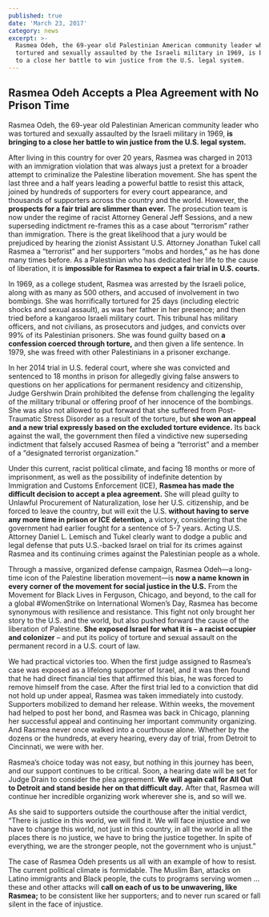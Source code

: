 ```yaml
---
published: true
date: 'March 23, 2017'
category: news
excerpt: >-
  Rasmea Odeh, the 69-year old Palestinian American community leader who was
  tortured and sexually assaulted by the Israeli military in 1969, is bringing
  to a close her battle to win justice from the U.S. legal system.
---
```

## Rasmea Odeh Accepts a Plea Agreement with No Prison Time

Rasmea Odeh, the 69-year old Palestinian American community leader who was tortured and sexually assaulted by the Israeli military in 1969, **is bringing to a close her battle to win justice from the U.S. legal system.**

After living in this country for over 20 years, Rasmea was charged in 2013 with an immigration violation that was always just a pretext for a broader attempt to criminalize the Palestine liberation movement. She has spent the last three and a half years leading a powerful battle to resist this attack, joined by hundreds of supporters for every court appearance, and thousands of supporters across the country and the world. However, the **prospects for a fair trial are slimmer than ever.** The prosecution team is now under the regime of racist Attorney General Jeff Sessions, and a new superseding indictment re-frames this as a case about “terrorism” rather than immigration. There is the great likelihood that a jury would be prejudiced by hearing the zionist Assistant U.S. Attorney Jonathan Tukel call Rasmea a “terrorist” and her supporters “mobs and hordes,” as he has done many times before. As a Palestinian who has dedicated her life to the cause of liberation, it is **impossible for Rasmea to expect a fair trial in U.S. courts.**

In 1969, as a college student, Rasmea was arrested by the Israeli police, along with as many as 500 others, and accused of involvement in two bombings. She was horrifically tortured for 25 days (including electric shocks and sexual assault), as was her father in her presence; and then tried before a kangaroo Israeli military court. This tribunal has military officers, and not civilians, as prosecutors and judges, and convicts over 99% of its Palestinian prisoners. She was found guilty based on **a confession coerced through torture,** and then given a life sentence. In 1979, she was freed with other Palestinians in a prisoner exchange.

In her 2014 trial in U.S. federal court, where she was convicted and sentenced to 18 months in prison for allegedly giving false answers to questions on her applications for permanent residency and citizenship, Judge Gershwin Drain prohibited the defense from challenging the legality of the military tribunal or offering proof of her innocence of the bombings. She was also not allowed to put forward that she suffered from Post-Traumatic Stress Disorder as a result of the torture, but **she won an appeal and a new trial expressly based on the excluded torture evidence.** Its back against the wall, the government then filed a vindictive new superseding indictment that falsely accused Rasmea of being a “terrorist” and a member of a “designated terrorist organization.”

Under this current, racist political climate, and facing 18 months or more of imprisonment, as well as the possibility of indefinite detention by Immigration and Customs Enforcement (ICE), **Rasmea has made the difficult decision to accept a plea agreement.** She will plead guilty to Unlawful Procurement of Naturalization, lose her U.S. citizenship, and be forced to leave the country, but will exit the U.S. **without having to serve any more time in prison or ICE detention,** a victory, considering that the government had earlier fought for a sentence of 5-7 years.  Acting U.S. Attorney Daniel L. Lemisch and Tukel clearly want to dodge a public and legal defense that puts U.S.-backed Israel on trial for its crimes against Rasmea and its continuing crimes against the Palestinian people as a whole.

Through a massive, organized defense campaign, Rasmea Odeh—a long-time icon of the Palestine liberation movement—is **now a name known in every corner of the movement for social justice in the U.S.** From the Movement for Black Lives in Ferguson, Chicago, and beyond, to the call for a global #WomenStrike on International Women’s Day, Rasmea has become synonymous with resilience and resistance. This fight not only brought her story to the U.S. and the world, but also pushed forward the cause of the liberation of Palestine. **She exposed Israel for what it is – a racist occupier and colonizer** – and put its policy of torture and sexual assault on the permanent record in a U.S. court of law.

We had practical victories too. When the first judge assigned to Rasmea’s case was exposed as a lifelong supporter of Israel, and it was then found that he had direct financial ties that affirmed this bias, he was forced to remove himself from the case. After the first trial led to a conviction that did not hold up under appeal, Rasmea was taken immediately into custody. Supporters mobilized to demand her release. Within weeks, the movement had helped to post her bond, and Rasmea was back in Chicago, planning her successful appeal and continuing her important community organizing. And Rasmea never once walked into a courthouse alone. Whether by the dozens or the hundreds, at every hearing, every day of trial, from Detroit to Cincinnati, we were with her. 

Rasmea’s choice today was not easy, but nothing in this journey has been, and our support continues to be critical. Soon, a hearing date will be set for Judge Drain to consider the plea agreement. **We will again call for All Out to Detroit and stand beside her on that difficult day.** After that, Rasmea will continue her incredible organizing work wherever she is, and so will we.

As she said to supporters outside the courthouse after the initial verdict, “There is justice in this world, we will find it. We will face injustice and we have to change this world, not just in this country, in all the world in all the places there is no justice, we have to bring the justice together. In spite of everything, we are the stronger people, not the government who is unjust.”

The case of Rasmea Odeh presents us all with an example of how to resist. The current political climate is formidable. The Muslim Ban, attacks on Latino immigrants and Black people, the cuts to programs serving women … these and other attacks will **call on each of us to be unwavering, like Rasmea;** to be consistent like her supporters; and to never run scared or fall silent in the face of injustice.

